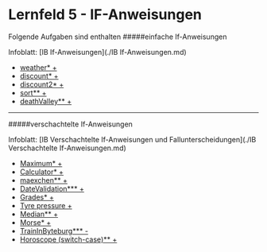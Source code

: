 # Lernfeld 5 - IF-Anweisungen



Folgende Aufgaben sind enthalten
#####einfache If-Anweisungen

Infoblatt: [IB If-Anweisungen](./IB If-Anweisungen.md)

* [weather*   +](./src/weather/task.md)
* [discount*   +](./src/discount/task.md)
* [discount2*   +](./src/discount2/task.md)
* [sort**   +](./src/sort/task.md)
* [deathValley**   +](./src/deathValley/task.md)

---
#####verschachtelte If-Anweisungen

Infoblatt: [IB Verschachtelte If-Anweisungen und Fallunterscheidungen](./IB Verschachtelte If-Anweisungen.md)

* [Maximum*   +](./src/getMaximum/task.md)
* [Calculator*   +](./src/calculator/task.md)
* [maexchen**   +](./src/maexchen/task.md)
* [DateValidation***   +](./src/dateValidation/task.md)
* [Grades*   +](./src/gradesWithIHKScheme/task.md)
* [Tyre pressure   +](./src/tyre_pressure/task.md)
* [Median**   +](./src/median/task.md)
* [Morse*   +](./src/morse/task.md)
* [TrainInByteburg***   -](./src/trainInByteburg/task.md)
* [Horoscope (switch-case)**   +](./src/horoscope/task.md)

